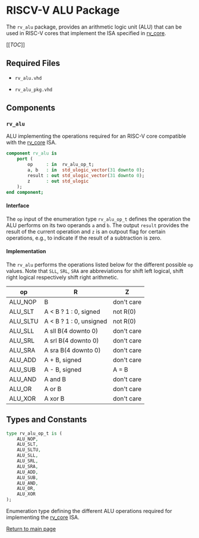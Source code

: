 
# RISCV-V ALU Package
The `rv_alu` package, provides an arithmetic logic unit (ALU) that can be used in RISC-V cores that implement the ISA specified in [rv_core](../rv_core/doc.md).


[[_TOC_]]

## Required Files

- `rv_alu.vhd`

- `rv_alu_pkg.vhd`

## Components

### `rv_alu`
ALU implementing the operations required for an RISC-V core compatible with the [rv_core](../rv_core/doc.md) ISA.


```vhdl
component rv_alu is
	port (
		op     : in  rv_alu_op_t;
		a, b   : in  std_ulogic_vector(31 downto 0);
		result : out std_ulogic_vector(31 downto 0);
		z      : out std_ulogic
	);
end component;
```


#### Interface

The `op` input of the enumeration type `rv_alu_op_t` defines the operation the ALU performs on its two operands `a` and `b`.
The output `result` provides the result of the current operation and `z` is an outpout flag for certain operations, e.g., to indicate if the result of a subtraction is zero.




#### Implementation

The `rv_alu` performs the operations listed below for the different possible `op` values.
Note that `SLL`, `SRL`, `SRA` are abbreviations for shift left logical, shift right logical respectively shift right arithmetic.


|op       | R                       | Z          |
|---------|-------------------------|------------|
|ALU_NOP  | B                       | don't care |
|ALU_SLT  | A < B ? 1 : 0, signed   | not R(0)   |
|ALU_SLTU | A < B ? 1 : 0, unsigned | not R(0)   |
|ALU_SLL  | A sll B(4 downto 0)     | don't care |
|ALU_SRL  | A srl B(4 downto 0)     | don't care |
|ALU_SRA  | A sra B(4 downto 0)     | don't care |
|ALU_ADD  | A + B, signed           | don't care |
|ALU_SUB  | A - B, signed           | A = B      |
|ALU_AND  | A and B                 | don't care |
|ALU_OR   | A or B                  | don't care |
|ALU_XOR  | A xor B                 | don't care |



## Types and Constants

```vhdl
type rv_alu_op_t is (
	ALU_NOP,
	ALU_SLT,
	ALU_SLTU,
	ALU_SLL,
	ALU_SRL,
	ALU_SRA,
	ALU_ADD,
	ALU_SUB,
	ALU_AND,
	ALU_OR,
	ALU_XOR
);
```

Enumeration type defining the different ALU operations required for implementing the [rv_core](../rv_core/doc.md) ISA.


[Return to main page](../../README.md)
